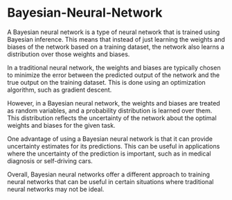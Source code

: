 # Bayesian-Neural-Network


A Bayesian neural network is a type of neural network that is trained using Bayesian inference. This means that instead of just learning the weights and biases of the network based on a training dataset, the network also learns a distribution over those weights and biases.

In a traditional neural network, the weights and biases are typically chosen to minimize the error between the predicted output of the network and the true output on the training dataset. This is done using an optimization algorithm, such as gradient descent.

However, in a Bayesian neural network, the weights and biases are treated as random variables, and a probability distribution is learned over them. This distribution reflects the uncertainty of the network about the optimal weights and biases for the given task.

One advantage of using a Bayesian neural network is that it can provide uncertainty estimates for its predictions. This can be useful in applications where the uncertainty of the prediction is important, such as in medical diagnosis or self-driving cars.

Overall, Bayesian neural networks offer a different approach to training neural networks that can be useful in certain situations where traditional neural networks may not be ideal.
